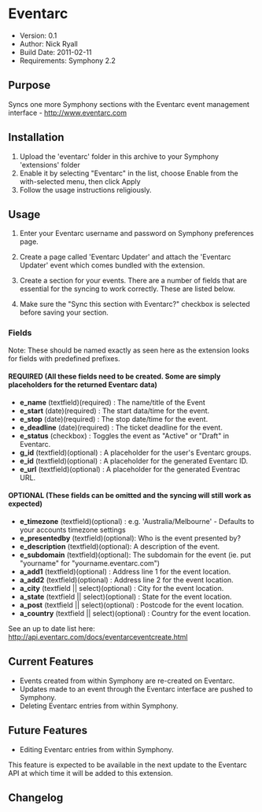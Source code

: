 # Eventarc
 
* Version: 0.1
* Author: Nick Ryall
* Build Date: 2011-02-11
* Requirements: Symphony 2.2

## Purpose

Syncs one more Symphony sections with the Eventarc event management interface - http://www.eventarc.com

## Installation
 
1. Upload the 'eventarc' folder in this archive to your Symphony 'extensions' folder
2. Enable it by selecting "Eventarc" in the list, choose Enable from the with-selected menu, then click Apply
3. Follow the usage instructions religiously.


## Usage

1. Enter your Eventarc username and password on Symphony preferences page.

2. Create a page called 'Eventarc Updater' and attach the 'Eventarc Updater' event which comes bundled with the extension.

3. Create a section for your events. There are a number of fields that are essential for the syncing to work correctly. These are listed below.

4. Make sure the "Sync this section with Eventarc?" checkbox is selected before saving your section.

### Fields 

Note: These should be named exactly as seen here as the extension looks for fields with predefined prefixes.

#### REQUIRED (All these fields need to be created. Some are simply placeholders for the returned Eventarc data)

* **e_name** (textfield)(required) : The name/title of the Event
* **e_start** (date)(required) : The start data/time for the event.
* **e_stop** (date)(required) : The stop date/time for the event.
* **e_deadline** (date)(required) : The ticket deadline for the event.
* **e_status** (checkbox) : Toggles the event as "Active" or "Draft" in Eventarc.
* **g_id** (textfield)(optional) : A placeholder for the user's Eventarc groups.
* **e_id** (textfield)(optional) : A placeholder for the generated Eventarc ID.
* **e_url** (textfield)(optional) : A placeholder for the generated Eventrac URL.

#### OPTIONAL (These fields can be omitted and the syncing will still work as expected)

* **e_timezone** (textfield)(optional) : e.g. 'Australia/Melbourne'  - Defaults to your accounts timezone settings
* **e_presentedby** (textfield)(optional): Who is the event presented by?
* **e_description** (textfield)(optional): A description of the event.
* **e_subdomain** (textfield)(optional): The subdomain for the event (ie. put "yourname" for "yourname.eventarc.com")
* **a_add1** (textfield)(optional) : Address line 1 for the event location.
* **a_add2** (textfield)(optional) : Address line 2 for the event location.
* **a_city** (textfield || select)(optional) : City  for the event location.
* **a_state** (textfield || select)(optional) : State for the event location.
* **a_post** (textfield || select)(optional) : Postcode for the event location.
* **a_country** (textfield || select)(optional) : Country for the event location.

See an up to date list here: http://api.eventarc.com/docs/eventarceventcreate.html

## Current Features

* Events created from within Symphony are re-created on Eventarc.
* Updates made to an event through the Eventarc interface are pushed to Symphony.
* Deleting Eventarc entries from within Symphony.

## Future Features

* Editing Eventarc entries from within Symphony.

This feature is expected to be available in the next update to the Eventarc API at which time it will be added to this extension.

## Changelog